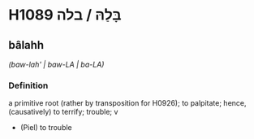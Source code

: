 # H1089 בָּלַהּ / בלה

## bâlahh

_(baw-lah' | baw-LA | ba-LA)_

### Definition

a primitive root (rather by transposition for H0926); to palpitate; hence, (causatively) to terrify; trouble; v

- (Piel) to trouble
